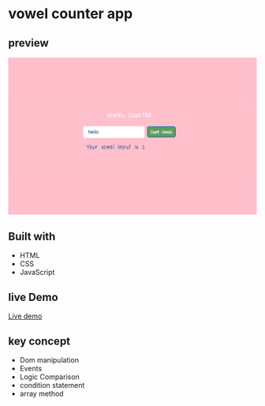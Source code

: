 # vowel counter app

## preview

![Project-image](Screen%20Shot%202022-08-28%20at%204.44.46%20PM.png)

## Built with

- HTML
- CSS
- JavaScript

## live Demo

[Live demo](https://vowel-counter-app.netlify.app/)
  
## key concept
  
- Dom manipulation
- Events
- Logic Comparison
- condition statement
- array method